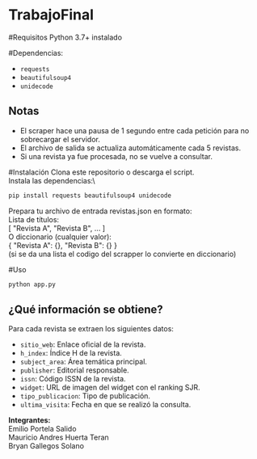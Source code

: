 # TrabajoFinal

#Requisitos 
Python 3.7+ instalado

#Dependencias:

- `requests`
- `beautifulsoup4`
- `unidecode`

## Notas

- El scraper hace una pausa de 1 segundo entre cada petición para no sobrecargar el servidor.
- El archivo de salida se actualiza automáticamente cada 5 revistas.
- Si una revista ya fue procesada, no se vuelve a consultar.


#Instalación
Clona este repositorio o descarga el script.\
Instala las dependencias:\
```bash
pip install requests beautifulsoup4 unidecode
```
Prepara tu archivo de entrada revistas.json en formato:\
Lista de títulos:\
[
  "Revista A",
  "Revista B",
  ...
]\
O diccionario (cualquier valor):\
{
  "Revista A": {},
  "Revista B": {}
}\
(si se da una lista el codigo del scrapper lo convierte en diccionario)

#Uso

```bash
python app.py
```

## ¿Qué información se obtiene?

Para cada revista se extraen los siguientes datos:

- `sitio_web`: Enlace oficial de la revista.
- `h_index`: Índice H de la revista.
- `subject_area`: Área temática principal.
- `publisher`: Editorial responsable.
- `issn`: Código ISSN de la revista.
- `widget`: URL de imagen del widget con el ranking SJR.
- `tipo_publicacion`: Tipo de publicación.
- `ultima_visita`: Fecha en que se realizó la consulta.

**Integrantes:**\
Emilio Portela Salido\
Mauricio Andres Huerta Teran\
Bryan Gallegos Solano
